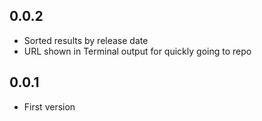## 0.0.2
- Sorted results by release date
- URL shown in Terminal output for quickly going to repo

## 0.0.1
- First version
